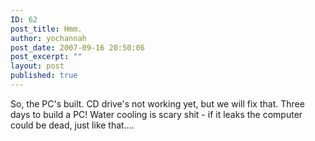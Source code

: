 ```yaml
---
ID: 62
post_title: Hmm.
author: yochannah
post_date: 2007-09-16 20:50:06
post_excerpt: ""
layout: post
published: true
---
```

So, the PC's built. CD drive's not working yet, but we will fix that. Three days to build a PC! Water cooling is scary shit - if it leaks the computer could be dead, just like that....